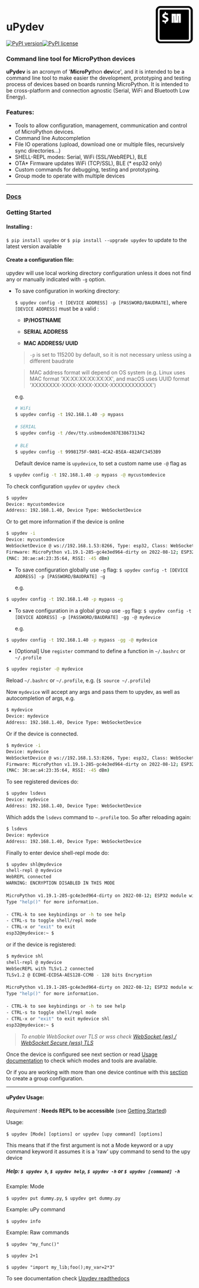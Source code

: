 <img align="right" width="100" height="100" src="https://raw.githubusercontent.com/Carglglz/upydev/master/uPydevlogo.png">

# uPydev

[![PyPI version](https://badge.fury.io/py/upydev.svg)](https://badge.fury.io/py/upydev)[![PyPI license](https://img.shields.io/pypi/l/ansicolortags.svg)](https://pypi.python.org/pypi/ansicolortags/)

### Command line tool for MicroPython devices

**uPydev** is an acronym of '**MicroPy**thon **dev**ice', and it is intended to be a command line tool to make easier the development, prototyping and testing process of devices based on boards running MicroPython. It is intended to be cross-platform and
connection agnostic (Serial, WiFi and Bluetooth Low Energy).

### Features:

* Tools to allow configuration, management, communication and control of MicroPython devices.
* Command line Autocompletion
* File IO operations (upload, download one or multiple files, recursively sync directories...)
* SHELL-REPL modes: Serial, WiFi (SSL/WebREPL), BLE
* OTA\* Firmware updates WiFi (TCP/SSL), BLE  (\* esp32 only)
* Custom commands for debugging, testing and prototyping.
* Group mode to operate with multiple devices

------

### [Docs](https://upydev.readthedocs.io/en/latest/)

### Getting Started

#### Installing :

`$ pip install upydev` or ``$ pip install --upgrade upydev`` to update to the latest version available

#### Create a configuration file:

upydev will use local working directory configuration unless it does not find any or manually indicated with `-g` option.

- To save configuration in working directory:
  
  ``$ upydev config -t [DEVICE ADDRESS] -p [PASSWORD/BAUDRATE]``, where ``[DEVICE ADDRESS]`` must be a valid :
  
  * **IP/HOSTNAME** 
  
  * **SERIAL ADDRESS**
  
  * **MAC ADDRESS/ UUID**
  
  > ``-p`` is set to 115200 by default, so it is not necessary unless using a different baudrate
  
  > MAC address format will depend on OS system (e.g. Linux uses MAC format 'XX:XX:XX:XX:XX:XX', and macOS uses UUID format 'XXXXXXXX-XXXX-XXXX-XXXX-XXXXXXXXXXXX')
  
    e.g.
  
  ```bash
  # WiFi
  $ upydev config -t 192.168.1.40 -p mypass
  
  # SERIAL
  $ upydev config -t /dev/tty.usbmodem387E386731342
  
  # BLE
  $ upydev config -t 9998175F-9A91-4CA2-B5EA-482AFC3453B9
  ```
  
  Default device name is ``upydevice``, to set a custom name use ``-@`` flag as

```bash
 $ upydev config -t 192.168.1.40 -p mypass -@ mycustomdevice
```

  To check configuration ``upydev`` or ``upydev check``

```bash
$ upydev
Device: mycustomdevice
Address: 192.168.1.40, Device Type: WebSocketDevice
```

  Or to get more information if the device is online

```bash
$ upydev -i
Device: mycustomdevice
WebSocketDevice @ ws://192.168.1.53:8266, Type: esp32, Class: WebSocketDevice
Firmware: MicroPython v1.19.1-285-gc4e3ed964-dirty on 2022-08-12; ESP32 module with ESP32
(MAC: 30:ae:a4:23:35:64, RSSI: -45 dBm)
```

- To save configuration globally use ``-g`` flag: ``$ upydev config -t [DEVICE ADDRESS] -p [PASSWORD/BAUDRATE] -g``
  
  e.g.

```bash
$ upydev config -t 192.168.1.40 -p mypass -g
```

- To save configuration in a global group use ``-gg`` flag: ``$ upydev config -t [DEVICE ADDRESS] -p [PASSWORD/BAUDRATE] -gg -@ mydevice``
  
  e.g.

```bash
$ upydev config -t 192.168.1.40 -p mypass -gg -@ mydevice
```

- [Optional]
  Use `register` command to
  define a function in ``~/.bashrc`` or ``~/.profile``

```bash
$ upydev register -@ mydevice
```

Reload `~/.bashrc` or `~/.profile`,  e.g. (`$ source ~/.profile`)

Now ``mydevice`` will accept any args and pass them to upydev, as well as
autocompletion of args, e.g.

```bash
$ mydevice
Device: mydevice
Address: 192.168.1.40, Device Type: WebSocketDevice
```

Or if the device is connected.

```bash
$ mydevice -i
Device: mydevice
WebSocketDevice @ ws://192.168.1.53:8266, Type: esp32, Class: WebSocketDevice
Firmware: MicroPython v1.19.1-285-gc4e3ed964-dirty on 2022-08-12; ESP32 module with ESP32
(MAC: 30:ae:a4:23:35:64, RSSI: -45 dBm)
```

To see registered devices do:

```bash
$ upydev lsdevs
Device: mydevice
Address: 192.168.1.40, Device Type: WebSocketDevice
```

Which adds the `lsdevs`  command to `~.profile`  too. So after reloading  again:

```bash
$ lsdevs
Device: mydevice
Address: 192.168.1.40, Device Type: WebSocketDevice
```

Finally to enter device shell-repl mode do:

```bash
$ upydev shl@mydevice
shell-repl @ mydevice
WebREPL connected
WARNING: ENCRYPTION DISABLED IN THIS MODE

MicroPython v1.19.1-285-gc4e3ed964-dirty on 2022-08-12; ESP32 module with ESP32
Type "help()" for more information.

- CTRL-k to see keybindings or -h to see help
- CTRL-s to toggle shell/repl mode
- CTRL-x or "exit" to exit
esp32@mydevice:~ $
```

or if the device is registered:

```bash
$ mydevice shl
shell-repl @ mydevice
WebSecREPL with TLSv1.2 connected
TLSv1.2 @ ECDHE-ECDSA-AES128-CCM8 - 128 bits Encryption

MicroPython v1.19.1-285-gc4e3ed964-dirty on 2022-08-12; ESP32 module with ESP32
Type "help()" for more information.

- CTRL-k to see keybindings or -h to see help
- CTRL-s to toggle shell/repl mode
- CTRL-x or "exit" to exit mydevice shl
esp32@mydevice:~ $
```

> *To enable WebSocket over TLS or wss check [WebSocket (ws) / WebSocket Secure (wss) TLS ](https://upydev.readthedocs.io/en/latest/sslwebshellrepl.html)*



Once the device is configured see next section or read  [Usage documentation](https://upydev.readthedocs.io/en/latest/usage.html) to check which modes and tools are available.

Or if you are working with more than one device continue with this [section](https://upydev.readthedocs.io/en/latest/gettingstarted.html#create-a-group-file) to create a group configuration.

------

#### uPydev Usage:

*Requirement* : **Needs REPL to be accessible** (see [Getting Started](https://upydev.readthedocs.io/en/latest/gettingstarted.html))

Usage:

`$ upydev [Mode] [options] or upydev [upy command] [options]`

This means that if the first argument is not a Mode keyword or a
upy command keyword it assumes it is a 'raw' upy command to send to the upy device

##### Help: `$ upydev h`, `$ upydev help`, `$ upydev -h` or `$ upydev [command] -h`

Example: Mode

`$ upydev put dummy.py`, `$ upydev get dummy.py`

Example: uPy command

`$ upydev info`

Example: Raw commands

`$ upydev "my_func()"`

`$ upydev 2+1`

`$ upydev "import my_lib;foo();my_var=2*3"`

To see documentation check [Upydev readthedocs](https://upydev.readthedocs.io/en/latest/)
